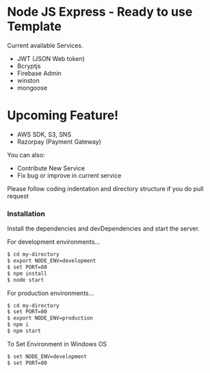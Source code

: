 # Node JS Express - Ready to use Template

Current available Services.

  - JWT (JSON Web token)
  - Bcryptjs
  - Firebase Admin
  - winston
  - mongoose

# Upcoming Feature!

  - AWS SDK, S3, SNS
  - Razorpay (Payment Gateway)

You can also:
  - Contribute New Service
  - Fix bug or improve in current service

Please follow coding indentation and directory structure if you do pull request

### Installation

Install the dependencies and devDependencies and start the server.

For development environments...
```sh
$ cd my-directory
$ export NODE_ENV=development
$ set PORT=80
$ npm install
$ node start
```

For production environments...

```sh
$ cd my-directory
$ set PORT=80
$ export NODE_ENV=production
$ npm i
$ npm start
```
To Set Environment in Windows OS
```sh
$ set NODE_ENV=development
$ set PORT=80
```